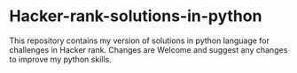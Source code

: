 # Hacker-rank-solutions-in-python
This repository contains my version of solutions in python language for challenges in Hacker rank.
Changes are Welcome and suggest any changes to improve my python skills.
